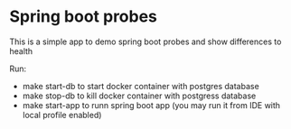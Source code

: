 # Spring boot probes

This is a simple app to demo spring boot probes and show differences to health

Run:
* make start-db to start docker container with postgres database
* make stop-db to kill docker container with postgress database
* make start-app to runn spring boot app (you may run it from IDE with local profile enabled)

